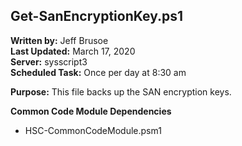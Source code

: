 ## Get-SanEncryptionKey.ps1

**Written by:** Jeff Brusoe<br>
**Last Updated:** March 17, 2020<br>
**Server:** sysscript3<br>
**Scheduled Task:** Once per day at 8:30 am<br>

**Purpose:** This file backs up the SAN encryption keys.

**Common Code Module Dependencies**<br>
* HSC-CommonCodeModule.psm1